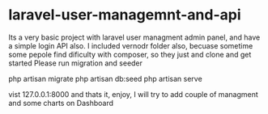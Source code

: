 # laravel-user-managemnt-and-api
Its a very basic project with laravel user managment admin panel, and have a simple login API also.
I included vernodr folder also, becuase sometime some pepole find dificulty with composer, so they just and clone and get started
Please run migration and seeder

php artisan migrate
php artisan db:seed
php artisan serve

vist 127.0.0.1:8000 and thats it, enjoy, I will try to add couple of managment and some charts on Dashboard
